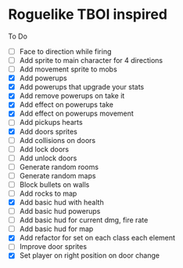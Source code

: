 # Roguelike TBOI inspired

To Do

- [ ] Face to direction while firing
- [ ] Add sprite to main character for 4 directions
- [ ] Add movement sprite to mobs
- [x] Add powerups
- [x] Add powerups that upgrade your stats
- [x] Add remove powerups on take it
- [x] Add effect on powerups take
- [x] Add effect on powerups movement
- [ ] Add pickups hearts
- [x] Add doors sprites
- [ ] Add collisions on doors
- [ ] Add lock doors
- [ ] Add unlock doors
- [ ] Generate random rooms
- [ ] Generate random maps
- [ ] Block bullets on walls
- [ ] Add rocks to map
- [x] Add basic hud with health
- [ ] Add basic hud powerups
- [ ] Add basic hud for current dmg, fire rate
- [ ] Add basic hud for map
- [x] Add refactor for set on each class each element
- [ ] Improve door sprites
- [x] Set player on right position on door change
